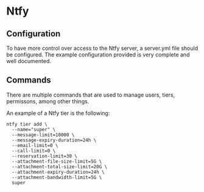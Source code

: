 # Ntfy

## Configuration

To have more control over access to the Ntfy server, a server.yml file should be configured. The example configuration provided is very complete and well documented.


## Commands

There are multiple commands that are used to manage users, tiers, permissons, among other things.

An example of a Ntfy tier is the following:

```
ntfy tier add \
  --name="super" \
  --message-limit=10000 \
  --message-expiry-duration=24h \
  --email-limit=0 \
  --call-limit=0 \
  --reservation-limit=30 \
  --attachment-file-size-limit=5G \
  --attachment-total-size-limit=20G \
  --attachment-expiry-duration=24h \
  --attachment-bandwidth-limit=5G \
  super
```
